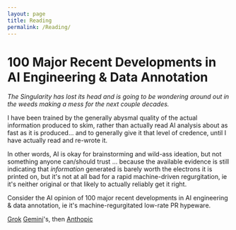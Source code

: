 ```yaml
---
layout: page
title: Reading
permalink: /Reading/
---
```


# 100 Major Recent Developments in AI Engineering & Data Annotation

*The Singularity has lost its head and is going to be wondering around out in the weeds making a mess for the next couple decades.*

I have been trained by the generally abysmal quality of the actual information produced to skim, rather than actually read AI analysis about as fast as it is produced... and to generally give it that level of credence, until I have actually read and re-wrote it.

In other words, AI is okay for brainstorming and wild-ass ideation, but not something anyone can/should trust ... because the available evidence is still indicating that *information* generated is barely worth the electrons it is printed on, but it's not at all bad for a rapid machine-driven regurgitation, ie it's neither original or that likely to actually reliably get it right.

Consider the AI opinion of 100 major recent developments in AI engineering & data annotation, ie it's machine-regurgitated low-rate PR hypeware.

[Grok](https://x.com/i/grok/share/sYDuWURScxKU6SJ2GuCWgRRVE) [Gemini](#https://g.co/gemini/share/12e3cce9e928)'s, then [Anthopic](https://claude.ai/share/9bd476db-6251-4688-970c-f7edd6a60b5f)
